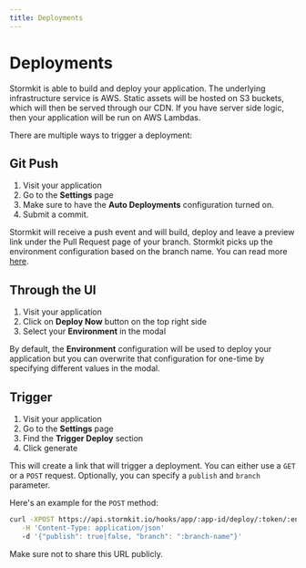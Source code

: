 ```yaml
---
title: Deployments
---
```


# Deployments

<section>
<p>
   Stormkit is able to build and deploy your application. The underlying infrastructure service is AWS. Static assets will be hosted on S3 buckets, which will then be served through our CDN. If you have server side logic, then your application will be run on AWS Lambdas.
</p>
<p>
   There are multiple ways to trigger a deployment:
</p>
</section>

## Git Push

<section>

1. Visit your application
1. Go to the **Settings** page
1. Make sure to have the **Auto Deployments** configuration turned on.
1. Submit a commit.

Stormkit will receive a push event and will build, deploy and leave a preview link under the Pull Request page
of your branch. Stormkit picks up the environment configuration based on the branch name. You can read more [here](/docs/deployments/auto-deployments).

</section>

## Through the UI

<section>

1. Visit your application
1. Click on **Deploy Now** button on the top right side
1. Select your **Environment** in the modal

By default, the **Environment** configuration will be used to deploy your application but you can overwrite
that configuration for one-time by specifying different values in the modal.

</section>

## Trigger

<section>

1. Visit your application
1. Go to the **Settings** page
1. Find the **Trigger Deploy** section
1. Click generate

This will create a link that will trigger a deployment. You can either use a `GET` or a `POST` request. Optionally, you can specify a `publish` and `branch` parameter.

Here's an example for the `POST` method:

```bash
curl -XPOST https://api.stormkit.io/hooks/app/:app-id/deploy/:token/:environment-id \
   -H 'Content-Type: application/json'
   -d '{"publish": true|false, "branch": ":branch-name"}'
```

<sk-info-box class="mt-4">
Make sure not to share this URL publicly.
</sk-info-box>

</section>
